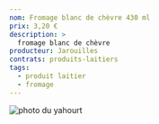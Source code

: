 ```yaml
---
nom: Fromage blanc de chèvre 430 ml
prix: 3,20 €
description: >
  fromage blanc de chèvre
producteur: Jarouilles
contrats: produits-laitiers
tags: 
  - produit laitier
  - fromage
---
```


![photo du yahourt](fromage-blanc.jpg)